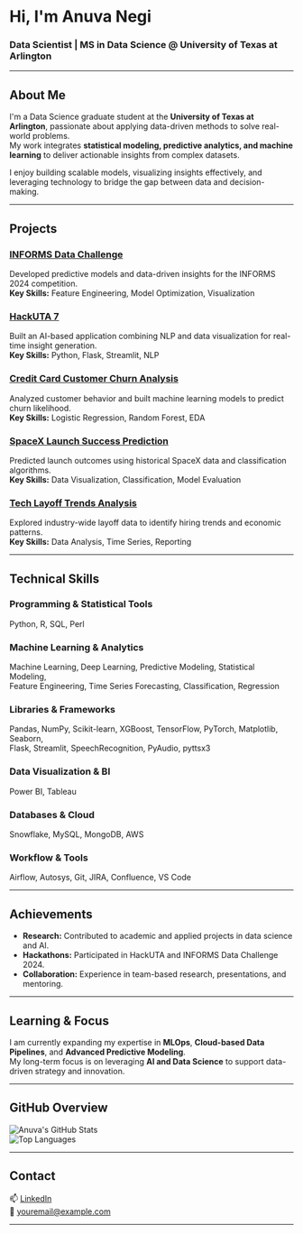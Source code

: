 # Hi, I'm Anuva Negi  

### Data Scientist | MS in Data Science @ University of Texas at Arlington  

---

## About Me  

I'm a Data Science graduate student at the **University of Texas at Arlington**, passionate about applying data-driven methods to solve real-world problems.  
My work integrates **statistical modeling, predictive analytics, and machine learning** to deliver actionable insights from complex datasets.  

I enjoy building scalable models, visualizing insights effectively, and leveraging technology to bridge the gap between data and decision-making.  

---

## Projects  

### [INFORMS Data Challenge](https://github.com/silverfrost702/INFORMS---Data-Challenge)  
Developed predictive models and data-driven insights for the INFORMS 2024 competition.  
**Key Skills:** Feature Engineering, Model Optimization, Visualization  

### [HackUTA 7](https://github.com/silverfrost702/HACKUTA-7)  
Built an AI-based application combining NLP and data visualization for real-time insight generation.  
**Key Skills:** Python, Flask, Streamlit, NLP  

### [Credit Card Customer Churn Analysis](https://github.com/silverfrost702/Projects/tree/main/Credit_Card_Customer_Churn_Analysis)  
Analyzed customer behavior and built machine learning models to predict churn likelihood.  
**Key Skills:** Logistic Regression, Random Forest, EDA  

### [SpaceX Launch Success Prediction](https://github.com/silverfrost702/Projects/tree/main/SpaceX_Launch_Success_Prediction)  
Predicted launch outcomes using historical SpaceX data and classification algorithms.  
**Key Skills:** Data Visualization, Classification, Model Evaluation  

### [Tech Layoff Trends Analysis](https://github.com/silverfrost702/Projects/tree/main/tech_layoff_trends)  
Explored industry-wide layoff data to identify hiring trends and economic patterns.  
**Key Skills:** Data Analysis, Time Series, Reporting  

---

## Technical Skills  

### Programming & Statistical Tools  
Python, R, SQL, Perl  

### Machine Learning & Analytics  
Machine Learning, Deep Learning, Predictive Modeling, Statistical Modeling,  
Feature Engineering, Time Series Forecasting, Classification, Regression  

### Libraries & Frameworks  
Pandas, NumPy, Scikit-learn, XGBoost, TensorFlow, PyTorch, Matplotlib, Seaborn,  
Flask, Streamlit, SpeechRecognition, PyAudio, pyttsx3  

### Data Visualization & BI  
Power BI, Tableau  

### Databases & Cloud  
Snowflake, MySQL, MongoDB, AWS  

### Workflow & Tools  
Airflow, Autosys, Git, JIRA, Confluence, VS Code  

---

## Achievements  

- **Research:** Contributed to academic and applied projects in data science and AI.  
- **Hackathons:** Participated in HackUTA and INFORMS Data Challenge 2024.  
- **Collaboration:** Experience in team-based research, presentations, and mentoring.  

---

## Learning & Focus  

I am currently expanding my expertise in **MLOps**, **Cloud-based Data Pipelines**, and **Advanced Predictive Modeling**.  
My long-term focus is on leveraging **AI and Data Science** to support data-driven strategy and innovation.  

---

## GitHub Overview  

![Anuva's GitHub Stats](https://github-readme-stats.vercel.app/api?username=silverfrost702&show_icons=true&theme=transparent&hide_title=true)  
![Top Languages](https://github-readme-stats.vercel.app/api/top-langs/?username=silverfrost702&layout=compact&theme=transparent)

---

## Contact  

📫 [LinkedIn](https://www.linkedin.com/in/anuva-negi/)  
📧 [youremail@example.com](mailto:anuvanegi@gmail.com)

---
